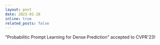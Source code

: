 ```yaml
---
layout: post
date: 2023-02-28
inline: true
related_posts: false
---
```


"Probabilitic Prompt Learning for Dense Prediction" accepted to CVPR'23!
